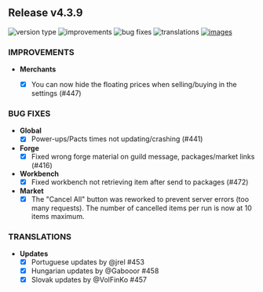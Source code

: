 ## Release v4.3.9

![version type](https://img.shields.io/badge/version-beta-yellow.svg?style=flat-square)
![improvements](https://img.shields.io/badge/improvements-1-green.svg?style=flat-square)
![bug fixes](https://img.shields.io/badge/bug%20fixes-4-red.svg?style=flat-square)
![translations](https://img.shields.io/badge/translations-3-blue.svg?style=flat-square)
[![images](https://img.shields.io/badge/🖼️-Preview-blueviolet.svg?style=flat-square)](/documentation/PROGRESS_W_IMG.md)

### IMPROVEMENTS

- **Merchants**

  - [x] You can now hide the floating prices when selling/buying in the settings (#447)

### BUG FIXES

- **Global**
  - [x] Power-ups/Pacts times not updating/crashing (#441)

- **Forge**
  - [x] Fixed wrong forge material on guild message, packages/market links (#416)

- **Workbench**
  - [x] Fixed workbench not retrieving item after send to packages (#472)

- **Market**
  - [x] The "Cancel All" button was reworked to prevent server errors (too many requests). The number of cancelled items per run is now at 10 items maximum.

### TRANSLATIONS

- **Updates**
  - [x] Portuguese updates by @jrel #453 
  - [x] Hungarian updates by @Gabooor #458 
  - [x] Slovak updates by @VolFinKo #457 
